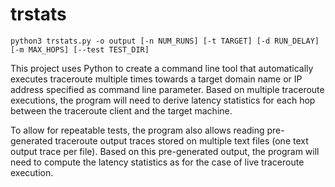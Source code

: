 # trstats

```
python3 trstats.py -o output [-n NUM_RUNS] [-t TARGET] [-d RUN_DELAY] [-m MAX_HOPS] [--test TEST_DIR]
```

This project uses Python to create a command line tool that automatically executes traceroute multiple times towards a target domain name or IP address specified as command line parameter. Based on multiple traceroute executions, the program will need to derive latency statistics for each hop between the traceroute client and the target machine.

To allow for repeatable tests, the program also allows reading pre-generated traceroute output traces stored on multiple text files (one text output trace per file). Based on this pre-generated output, the program will need to compute the latency statistics as for the case of live traceroute execution. 




